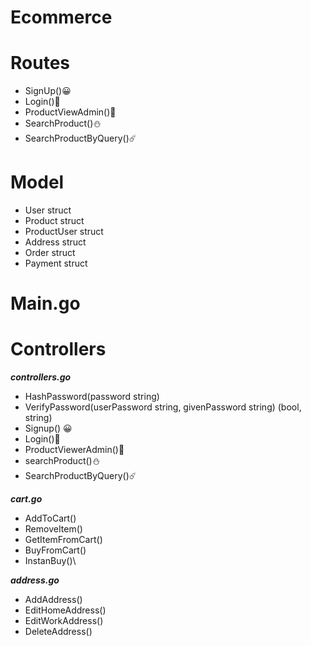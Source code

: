 # Ecommerce
# Routes
- SignUp()😀
- Login()🤝
- ProductViewAdmin()🍎
- SearchProduct()⛄
- SearchProductByQuery()☄️

# Model
- User struct
- Product struct 
- ProductUser struct
- Address struct
- Order struct
- Payment struct

# Main.go


# Controllers
***controllers.go***
- HashPassword(password string)
- VerifyPassword(userPassword string, givenPassword string) (bool, string) 
- Signup() 😀
- Login()🤝
- ProductViewerAdmin()🍎
- searchProduct()⛄
- SearchProductByQuery()☄️

***cart.go***
- AddToCart()
- RemoveItem() 
- GetItemFromCart()
- BuyFromCart()
- InstanBuy()\

***address.go***
- AddAddress()
- EditHomeAddress()
- EditWorkAddress()
- DeleteAddress()
